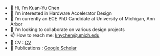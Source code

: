 - 👋 Hi, I’m Kuan-Yu Chen
- 👀 I’m interested in Hardware Accelerator Design
- 🌱 I’m currently an ECE PhD Candidate at University of Michigan, Ann Arbor
- 💞️ I’m looking to collaborate on various design projects
- 📫 How to reach me: knychen@umich.edu
- 📜 CV : [CV](https://github.com/knyuchen/CV)
- :school_satchel: Publications : [Google Scholar](https://scholar.google.com/citations?user=6tBFbCQAAAAJ&hl=en)
<!---
knyuchen/knyuchen is a ✨ special ✨ repository because its `README.md` (this file) appears on your GitHub profile.
You can click the Preview link to take a look at your changes.
--->
